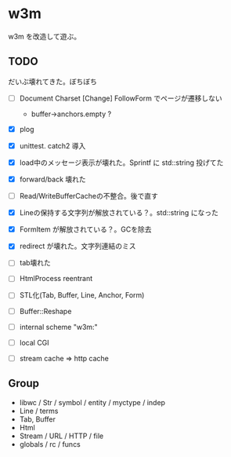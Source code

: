 # w3m

w3m を改造して遊ぶ。

## TODO

だいぶ壊れてきた。ぼちぼち

* [ ] Document Charset [Change] FollowForm でページが遷移しない
    * buffer->anchors.empty ?

* [x] plog
* [x] unittest. catch2 導入
* [x] load中のメッセージ表示が壊れた。Sprintf に std::string 投げてた
* [x] forward/back 壊れた
* [ ] Read/WriteBufferCacheの不整合。後で直す
* [x] Lineの保持する文字列が解放されている？。std::string になった
* [x] FormItem が解放されている？。GCを除去
* [x] redirect が壊れた。文字列連結のミス
* [ ] tab壊れた
* [ ] HtmlProcess reentrant
* [ ] STL化(Tab, Buffer, Line, Anchor, Form)
* [ ] Buffer::Reshape
* [ ] internal scheme "w3m:"
* [ ] local CGI
* [ ] stream cache => http cache

## Group

* libwc / Str / symbol / entity / myctype / indep
* Line / terms
* Tab, Buffer
* Html
* Stream / URL / HTTP / file
* globals / rc / funcs

